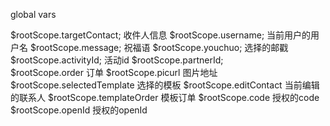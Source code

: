 global vars

 $rootScope.targetContact; 收件人信息
 $rootScope.username; 当前用户的用户名
 $rootScope.message; 祝福语
 $rootScope.youchuo; 选择的邮戳
 $rootScope.activityId;  活动id
 $rootScope.partnerId;  
 $rootScope.order 订单
 $rootScope.picurl 图片地址
 $rootScope.selectedTemplate 选择的模板
 $rootScope.editContact 当前编辑的联系人
 $rootScope.templateOrder 模板订单
 $rootScope.code 授权的code
 $rootScope.openId 授权的openId